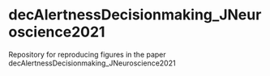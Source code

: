# decAlertnessDecisionmaking_JNeuroscience2021
Repository for reproducing figures in the paper decAlertnessDecisionmaking_JNeuroscience2021

